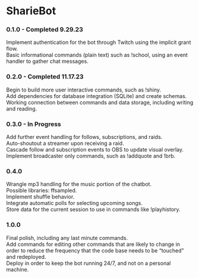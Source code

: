 # SharieBot

### 0.1.0 - Completed 9.29.23
Implement authentication for the bot through Twitch using the implicit grant flow.</br>
Basic informational commands (plain text) such as !school, using an event handler to gather chat messages.</br>
### 0.2.0 - Completed 11.17.23
Begin to build more user interactive commands, such as !shiny.</br>
Add dependencies for database integration (SQLite) and create schemas.</br>
Working connection between commands and data storage, including writing and reading.</br>
### 0.3.0 - In Progress
Add further event handling for follows, subscriptions, and raids.</br>
Auto-shoutout a streamer upon receiving a raid.</br>
Cascade follow and subscription events to OBS to update visual overlay.</br>
Implement broadcaster only commands, such as !addquote and !brb.</br>
### 0.4.0
Wrangle mp3 handling for the music portion of the chatbot.</br>
Possible libraries: ffsampled.</br>
Implement shuffle behavior.</br>
Integrate automatic polls for selecting upcoming songs.</br>
Store data for the current session to use in commands like !playhistory.</br>
### 1.0.0
Final polish, including any last minute commands.</br>
Add commands for editing other commands that are likely to change in order to reduce the frequency that the code base needs to be “touched” and redeployed.</br>
Deploy in order to keep the bot running 24/7, and not on a personal machine.</br>
